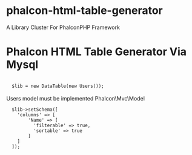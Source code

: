 # phalcon-html-table-generator
A Library Cluster For PhalconPHP Framework 

<h1>Phalcon HTML Table Generator Via Mysql</h1>

<code>
  $lib = new DataTable(new Users());
</code><br>
Users model must be implemented Phalcon\Mvc\Model<br>
<code>
  $lib->setSchema([
    'columns' => [
        'Name' => [
          'filterable' => true,
          'sortable' => true
        ]
    ]
  ]);
</code>
